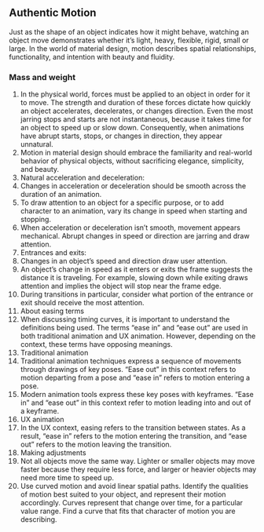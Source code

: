 ## Authentic Motion
Just as the shape of an object indicates how it might behave, watching an object move demonstrates whether it’s light, heavy, flexible, rigid, small or large. In the world of material design, motion describes spatial relationships, functionality, and intention with beauty and fluidity.

### Mass and weight
1. In the physical world, forces must be applied to an object in order for it to move. The strength and duration of these forces dictate how quickly an object accelerates, decelerates, or changes direction. Even the most jarring stops and starts are not instantaneous, because it takes time for an object to speed up or slow down. Consequently, when animations have abrupt starts, stops, or changes in direction, they appear unnatural.
2. Motion in material design should embrace the familiarity and real-world behavior of physical objects, without sacrificing elegance, simplicity, and beauty.
3. Natural acceleration and deceleration:
  1. Changes in acceleration or deceleration should be smooth across the duration of an animation.
  2. To draw attention to an object for a specific purpose, or to add character to an animation, vary its change in speed when starting and stopping.
  3. When acceleration or deceleration isn’t smooth, movement appears mechanical. Abrupt changes in speed or direction are jarring and draw attention.
4. Entrances and exits:
  1. Changes in an object’s speed and direction draw user attention.
  2. An object’s change in speed as it enters or exits the frame suggests the distance it is traveling. For example, slowing down while exiting draws attention and implies the object will stop near the frame edge.
  3. During transitions in particular, consider what portion of the entrance or exit should receive the most attention.
5. About easing terms
  1. When discussing timing curves, it is important to understand the definitions being used. The terms “ease in” and “ease out” are used in both traditional animation and UX animation. However, depending on the context, these terms have opposing meanings.
6. Traditional animation
  1. Traditional animation techniques express a sequence of movements through drawings of key poses. “Ease out” in this context refers to motion departing from a pose and “ease in” refers to motion entering a pose.
  2. Modern animation tools express these key poses with keyframes. “Ease in” and “ease out” in this context refer to motion leading into and out of a keyframe.
7. UX animation
  1. In the UX context, easing refers to the transition between states. As a result, “ease in” refers to the motion entering the transition, and “ease out” refers to the motion leaving the transition.
8. Making adjustments
  1. Not all objects move the same way. Lighter or smaller objects may move faster because they require less force, and larger or heavier objects may need more time to speed up.
  2. Use curved motion and avoid linear spatial paths. Identify the qualities of motion best suited to your object, and represent their motion accordingly. Curves represent that change over time, for a particular value range. Find a curve that fits that character of motion you are describing.
  
